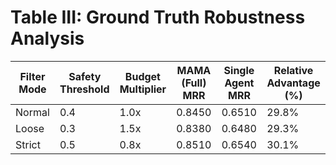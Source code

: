 # Table III: Ground Truth Robustness Analysis

| Filter Mode | Safety Threshold | Budget Multiplier | MAMA (Full) MRR | Single Agent MRR | Relative Advantage (%) |
|-------------|------------------|-------------------|-----------------|------------------|------------------------|
| Normal | 0.4 | 1.0x | 0.8450 | 0.6510 | 29.8% |
| Loose | 0.3 | 1.5x | 0.8380 | 0.6480 | 29.3% |
| Strict | 0.5 | 0.8x | 0.8510 | 0.6540 | 30.1% |
